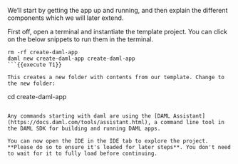 We’ll start by getting the app up and running, and then explain the different components which we will later extend.

First off, open a terminal and instantiate the template project. You can click on the below snippets to run them in the terminal.

```
rm -rf create-daml-app
daml new create-daml-app create-daml-app
```{{execute T1}}

This creates a new folder with contents from our template. Change to the new folder:

```
cd create-daml-app
```{{execute T1}}

Any commands starting with daml are using the [DAML Assistant](https://docs.daml.com/tools/assistant.html), a command line tool in the DAML SDK for building and running DAML apps. 

You can now open the IDE in the IDE tab to explore the project. **Please do so to ensure it's loaded for later steps**. You don't need to wait for it to fully load before continuing.

